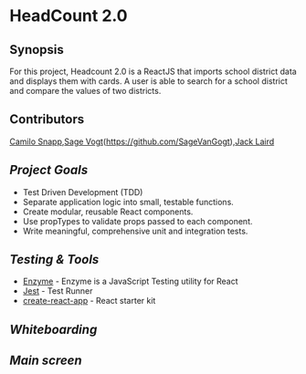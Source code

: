 # HeadCount 2.0

## Synopsis

For this project, Headcount 2.0 is a ReactJS that imports school district data and displays them with cards.
A user is able to search for a school district and compare the values of two districts.   

## Contributors

[Camilo Snapp](https://github.com/CamArturo),[Sage Vogt](https://github.com/SageVanGogt)(https://github.com/SageVanGogt),[Jack Laird](https://github.com/JackLaird0)

## *Project Goals*
* Test Driven Development (TDD)
* Separate application logic into small, testable functions.
* Create modular, reusable React components.
* Use propTypes to validate props passed to each component.
* Write meaningful, comprehensive unit and integration tests.

## *Testing & Tools*

* [Enzyme](https://github.com/airbnb/enzyme) - Enzyme is a JavaScript Testing utility for React
* [Jest](https://facebook.github.io/jest/en/) - Test Runner
* [create-react-app](https://github.com/facebook/create-react-app) - React starter kit

## *Whiteboarding* 

## *Main screen*
